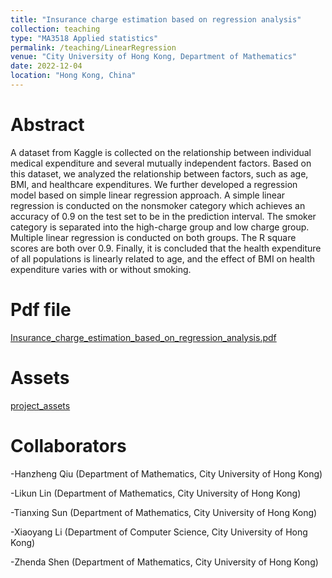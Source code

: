 ```yaml
---
title: "Insurance charge estimation based on regression analysis"
collection: teaching
type: "MA3518 Applied statistics"
permalink: /teaching/LinearRegression
venue: "City University of Hong Kong, Department of Mathematics"
date: 2022-12-04
location: "Hong Kong, China"
---
```


Abstract
======
A dataset from Kaggle is collected on the relationship between individual medical expenditure and several mutually independent factors. Based on this dataset,
we analyzed the relationship between factors, such as age, BMI, and healthcare
expenditures. We further developed a regression model based on simple linear
regression approach. A simple linear regression is conducted on the nonsmoker
category which achieves an accuracy of 0.9 on the test set to be in the prediction
interval. The smoker category is separated into the high-charge group and low charge group. Multiple linear regression is conducted on both groups. The R square
scores are both over 0.9. Finally, it is concluded that the health expenditure of all
populations is linearly related to age, and the effect of BMI on health expenditure
varies with or without smoking.

Pdf file
======
[Insurance_charge_estimation_based_on_regression_analysis.pdf]()

Assets
======
[project_assets]()

Collaborators
======
-Hanzheng Qiu (Department of Mathematics, City University of Hong Kong)

-Likun Lin (Department of Mathematics, City University of Hong Kong)

-Tianxing Sun (Department of Mathematics, City University of Hong Kong)

-Xiaoyang Li (Department of Computer Science, City University of Hong Kong)

-Zhenda Shen (Department of Mathematics, City University of Hong Kong)
